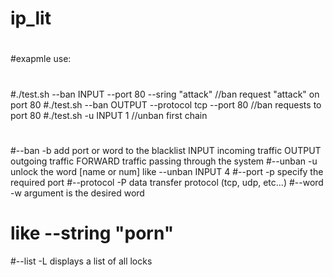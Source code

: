 # ip_lit
#
#exapmle use: 
#
#./test.sh --ban INPUT --port 80 --sring "attack"  //ban request "attack" on port 80
#./test.sh --ban OUTPUT --protocol tcp --port 80   //ban requests to port 80
#./test.sh -u INPUT 1                              //unban first chain
#
#--ban        -b         add port or word to the blacklist
        INPUT           incoming traffic
        OUTPUT          outgoing traffic
        FORWARD         traffic passing through the system
#--unban      -u         unlock the word
        [name or num]               like --unban INPUT 4
#--port       -p         specify the required port
#--protocol   -P         data transfer protocol (tcp, udp, etc...)
#--word       -w         argument is the desired word
#                                    like --string "porn"
#--list       -L         displays a list of all locks
